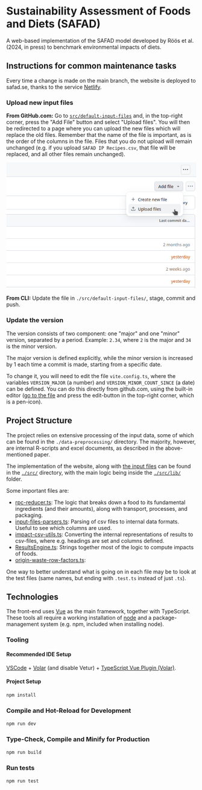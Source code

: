 # Sustainability Assessment of Foods and Diets (SAFAD)

A web-based implementation of the SAFAD model developed by Röös et al. (2024, in
press) to benchmark environmental impacts of diets.

## Instructions for common maintenance tasks

Every time a change is made on the main branch, the website is deployed to
safad.se, thanks to the service [Netlify](https://netlify.app).

### Upload new input files

**From GitHub.com:** Go to [`src/default-input-files`](src/default-input-files)
and, in the top-right corner, press the "Add File" button and select "Upload
files". You will then be redirected to a page where you can upload the new files
which will replace the old files. Remember that the name of the file is
important, as is the order of the columns in the file. Files that you do not
upload will remain unchanged (e.g. if you upload `SAFAD IP Recipes.csv`, that
file will be replaced, and all other files remain unchanged).

![Screenshot of location of Upload button](./docs/github-howto-upload-file.png)

**From CLI:** Update the file in `./src/default-input-files/`, stage, commit and
push.

### Update the version

The version consists of two component: one "major" and one "minor" version,
separated by a period. Example: `2.34`, where `2` is the major and `34` is the
minor version.

The major version is defined explicitly, while the minor version is increased by
1 each time a commit is made, starting from a specific date.

To change it, you will need to edit the file `vite.config.ts`, where the
variables `VERSION_MAJOR` (a number) and `VERSION_MINOR_COUNT_SINCE` (a date)
can be defined. You can do this directly from github.com, using the built-in
editor ([go to the file](./vite.config.ts) and press the edit-button in the
top-right corner, which is a pen-icon).

## Project Structure

The project relies on extensive processing of the input data, some of which can
be found in the `./data-preprocessing/` directory. The majority, however, are
internal R-scripts and excel documents, as described in the above-mentioned
paper.

The implementation of the website, along with [the input
files](./src/default-input-files/) can be found in the [`./src/`](./src/)
directory, with the main logic being inside the [`./src/lib/`](./src/lib)
folder.

Some important files are:

- [rpc-reducer.ts](./src/lib/rpc-reducer.ts): The logic that breaks down a food
to its fundamental ingredients (and their amounts), along with transport,
processes, and packaging.
- [input-files-parsers.ts](./src/lib/input-files-parsers.ts): Parsing of csv
files to internal data formats. Useful to see which columns are used.
- [impact-csv-utils.ts](./src/lib/impacts-csv-utils.ts): Converting the internal
representations of results to csv-files, where e.g. headings are set and
columns defined.
- [ResultsEngine.ts](./src/lib/ResultsEngine.ts): Strings together most of the
logic to compute impacts of foods.
- [origin-waste-row-factors.ts](./src/lib/origin-waste-row-factors.ts):

One way to better understand what is going on in each file may be to look at the
test files (same names, but ending with `.test.ts` instead of just `.ts`).

## Technologies

The front-end uses [Vue](vuejs.org/) as the main framework, together with
TypeScript. These tools all require a working installation of
[node](https://nodejs.org/en) and a package-management system (e.g. npm,
included when installing node).

### Tooling

#### Recommended IDE Setup

[VSCode](https://code.visualstudio.com/) +
[Volar](https://marketplace.visualstudio.com/items?itemName=Vue.volar) (and
disable Vetur) + [TypeScript Vue Plugin
(Volar)](https://marketplace.visualstudio.com/items?itemName=Vue.vscode-typescript-vue-plugin).

#### Project Setup

```sh
npm install
```

### Compile and Hot-Reload for Development

```sh
npm run dev
```

### Type-Check, Compile and Minify for Production

```sh
npm run build
```

### Run tests

```sh
npm run test
```
